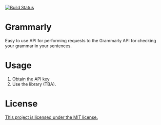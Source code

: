 [![Build Status](https://drone.thefx.co/api/badges/fx/grammarly-rs/status.svg)](https://drone.thefx.co/fx/grammarly-rs)

# Grammarly
Easy to use API for performing requests to the Grammarly API for checking your grammar in your sentences.

# Usage

1. [Obtain the API key](https://www.grammarbot.io/signup)
2. Use the library (TBA).

# License
[This project is licensed under the MIT license.](LICENSE)
